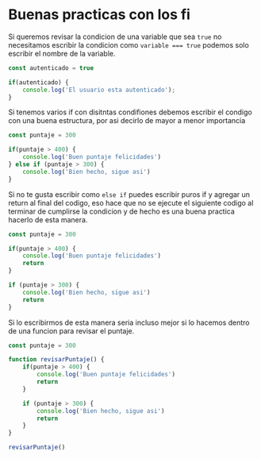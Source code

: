 # Buenas practicas con los fi

Si queremos revisar la condicion de una variable que sea `true` no necesitamos escribir la condicion como `variable === true` podemos solo escribir el nombre de la variable.

```Javascript
const autenticado = true

if(autenticado) {
    console.log('El usuario esta autenticado');
}
```

Si tenemos varios if con disitntas condifiones debemos escribir el condigo con una buena estructura, por asi decirlo de mayor a menor importancia

```Javascript
const puntaje = 300

if(puntaje > 400) {
    console.log('Buen puntaje felicidades')
} else if (puntaje > 300) {
    console.log('Bien hecho, sigue asi')
}
```

Si no te gusta escribir como `else if` puedes escribir puros if y agregar un return al final del codigo, eso hace que no se ejecute el siguiente codigo al terminar de cumplirse la condicion y de hecho es una buena practica hacerlo de esta manera.

```Javascript
const puntaje = 300

if(puntaje > 400) {
    console.log('Buen puntaje felicidades')
    return
}

if (puntaje > 300) {
    console.log('Bien hecho, sigue asi')
    return
}
```

Si lo escribirmos de esta manera seria incluso mejor si lo hacemos dentro de una funcion para revisar el puntaje.

```Javascript
const puntaje = 300

function revisarPuntaje() {
    if(puntaje > 400) {
        console.log('Buen puntaje felicidades')
        return
    }

    if (puntaje > 300) {
        console.log('Bien hecho, sigue asi')
        return
    }
}

revisarPuntaje()
```